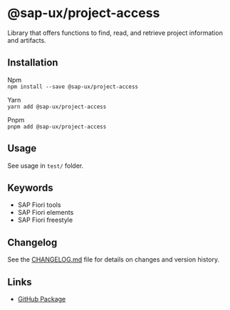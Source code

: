 # @sap-ux/project-access

Library that offers functions to find, read, and retrieve project information and artifacts.


## Installation
Npm   
`npm install --save @sap-ux/project-access`

Yarn   
`yarn add @sap-ux/project-access`

Pnpm   
`pnpm add @sap-ux/project-access`

## Usage
See usage in `test/` folder.

## Keywords
* SAP Fiori tools
* SAP Fiori elements
* SAP Fiori freestyle
## Changelog

See the [CHANGELOG.md](https://github.com/SAP/open-ux-tools/blob/main/packages/project-access/CHANGELOG.md) file for details on changes and version history.
## Links

- [GitHub Package](https://github.com/SAP/open-ux-tools/tree/main/packages/project-access)
